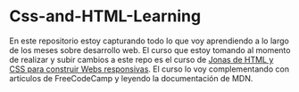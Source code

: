 # Css-and-HTML-Learning

En este repositorio estoy capturando todo lo que voy aprendiendo a lo largo de los meses sobre desarrollo web. El curso que estoy tomando al momento de realizar y subir cambios a este repo es el curso de [Jonas de HTML y CSS para construir Webs responsivas](https://www.udemy.com/course/design-and-develop-a-killer-website-with-html5-and-css3/).
El curso lo voy complementando con articulos de FreeCodeCamp y leyendo la documentación de MDN.
